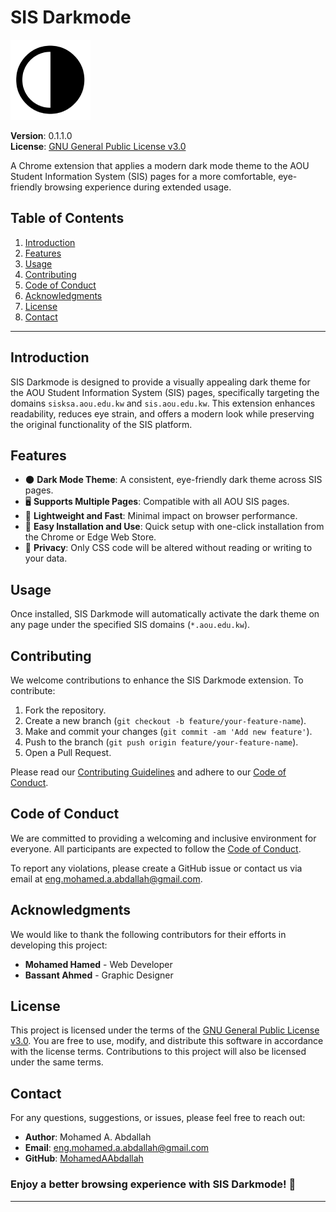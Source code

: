 # **SIS Darkmode**

![SIS Darkmode Logo](src/icons/128.png)

**Version**: 0.1.1.0  
**License**: [GNU General Public License v3.0](LICENSE)

A Chrome extension that applies a modern dark mode theme to the AOU Student Information System (SIS) pages for a more comfortable, eye-friendly browsing experience during extended usage.

## **Table of Contents**

1. [Introduction](#introduction)
2. [Features](#features)
3. [Usage](#usage)
4. [Contributing](#contributing)
5. [Code of Conduct](#code-of-conduct)
6. [Acknowledgments](#acknowledgments)
7. [License](#license)
8. [Contact](#contact)

---

## **Introduction**

SIS Darkmode is designed to provide a visually appealing dark theme for the AOU Student Information System (SIS) pages, specifically targeting the domains `sisksa.aou.edu.kw` and `sis.aou.edu.kw`. This extension enhances readability, reduces eye strain, and offers a modern look while preserving the original functionality of the SIS platform.

## **Features**

- 🌑 **Dark Mode Theme**: A consistent, eye-friendly dark theme across SIS pages.
- 🖥️ **Supports Multiple Pages**: Compatible with all AOU SIS pages.
- 🚀 **Lightweight and Fast**: Minimal impact on browser performance.
- 🔧 **Easy Installation and Use**: Quick setup with one-click installation from the Chrome or Edge Web Store.
- 🔏 **Privacy**: Only CSS code will be altered without reading or writing to your data.

## **Usage**

Once installed, SIS Darkmode will automatically activate the dark theme on any page under the specified SIS domains (`*.aou.edu.kw`).

## **Contributing**

We welcome contributions to enhance the SIS Darkmode extension. To contribute:

1. Fork the repository.
2. Create a new branch (`git checkout -b feature/your-feature-name`).
3. Make and commit your changes (`git commit -am 'Add new feature'`).
4. Push to the branch (`git push origin feature/your-feature-name`).
5. Open a Pull Request.

Please read our [Contributing Guidelines](CONTRIBUTING.md) and adhere to our [Code of Conduct](CODE_OF_CONDUCT.md).

## **Code of Conduct**

We are committed to providing a welcoming and inclusive environment for everyone. All participants are expected to follow the [Code of Conduct](CODE_OF_CONDUCT.md).

To report any violations, please create a GitHub issue or contact us via email at [eng.mohamed.a.abdallah@gmail.com](mailto:eng.mohamed.a.abdallah@gmail.com).

## **Acknowledgments**

We would like to thank the following contributors for their efforts in developing this project:

- **Mohamed Hamed** - Web Developer
- **Bassant Ahmed** - Graphic Designer

## **License**

This project is licensed under the terms of the [GNU General Public License v3.0](LICENSE). You are free to use, modify, and distribute this software in accordance with the license terms. Contributions to this project will also be licensed under the same terms.

## **Contact**

For any questions, suggestions, or issues, please feel free to reach out:

- **Author**: Mohamed A. Abdallah
- **Email**: [eng.mohamed.a.abdallah@gmail.com](mailto:eng.mohamed.a.abdallah@gmail.com)
- **GitHub**: [MohamedAAbdallah](https://github.com/MohamedAAbdallah)

### **Enjoy a better browsing experience with SIS Darkmode! 🌙**

---
